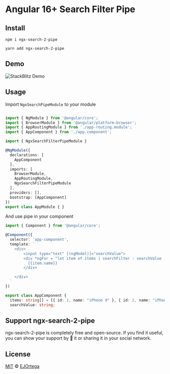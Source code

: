 # Angular 16+ Search Filter Pipe

## Install
```
npm i ngx-search-2-pipe
```

```
yarn add ngx-search-2-pipe
```

## Demo
![StackBlitz Demo](https://im4.ezgif.com/tmp/ezgif-4-6f54ae18c8.gif)

## Usage

Import `NgxSearchPipeModule` to your module

```typescript 

import { NgModule } from '@angular/core';
import { BrowserModule } from '@angular/platform-browser';
import { AppRoutingModule } from './app-routing.module';
import { AppComponent } from './app.component';

import { NgxSearchFilterPipeModule }

@NgModule({
  declarations: [
    AppComponent
  ],
  imports: [
    BrowserModule,
    AppRoutingModule,
    NgxSearchFilterPipeModule
  ],
  providers: [],
  bootstrap: [AppComponent]
})
export class AppModule { }

```

And use pipe in your component

```typescript
import { Component } from '@angular/core';

@Component({
  selector: 'app-component',
  template: `
    <div>
        <input type="text" [(ngModel)]="searchValue">
        <div *ngFor = "let item of items | searchFilter : searchValue : ['name']" >
          {{item.name}}
        </div>

    </div>  
  `
})

export class AppComponent {
  items: string[] = [{ id: 1, name: "iPhone 9" }, { id: 2, name: "iPhone X" }, { id: 3, name: "Samsung Universe 9" }, { id: 4, name: "OPPOF19" }, { id: 5, name: "Huawei P30" }, { id: 6, name: "Macbook Pro" }];
  searchValue: string;
```

## Support ngx-search-2-pipe

ngx-search-2-pipe is completely free and open-source. If you find it useful, you can show your support by 🌟 it or sharing it in your social network.

## License

[MIT](https://tldrlegal.com/license/mit-license) © [EJOrtega](https://github.com/ejportega/ngx-search-pipe)